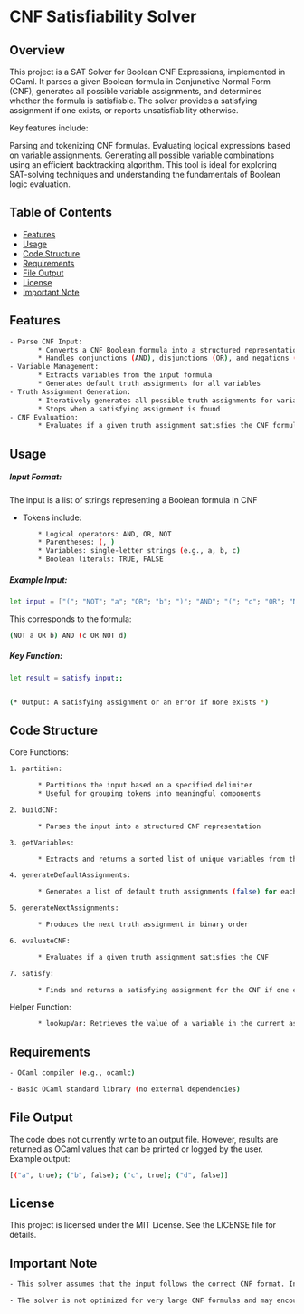 # CNF Satisfiability Solver

## Overview

This project is a SAT Solver for Boolean CNF Expressions, implemented in OCaml. It parses a given Boolean formula in Conjunctive Normal Form (CNF), generates all possible variable assignments, and determines whether the formula is satisfiable. The solver provides a satisfying assignment if one exists, or reports unsatisfiability otherwise.

Key features include:

Parsing and tokenizing CNF formulas.
Evaluating logical expressions based on variable assignments.
Generating all possible variable combinations using an efficient backtracking algorithm.
This tool is ideal for exploring SAT-solving techniques and understanding the fundamentals of Boolean logic evaluation.


## Table of Contents

- [Features](#features)
- [Usage](#usage)
- [Code Structure](#code-structure)
- [Requirements](#requirements)
- [File Output](#file-output)
- [License](#license)
- [Important Note](#important-note)


## Features

```bash
- Parse CNF Input:
       * Converts a CNF Boolean formula into a structured representation
       * Handles conjunctions (AND), disjunctions (OR), and negations (NOT)
- Variable Management:
       * Extracts variables from the input formula
       * Generates default truth assignments for all variables
- Truth Assignment Generation:
       * Iteratively generates all possible truth assignments for variables
       * Stops when a satisfying assignment is found
- CNF Evaluation:
       * Evaluates if a given truth assignment satisfies the CNF formula
```


## Usage

##### Input Format:

The input is a list of strings representing a Boolean formula in CNF

- Tokens include:

```bash
       * Logical operators: AND, OR, NOT
       * Parentheses: (, )
       * Variables: single-letter strings (e.g., a, b, c)
       * Boolean literals: TRUE, FALSE
```

  
##### Example Input:

```bash
let input = ["("; "NOT"; "a"; "OR"; "b"; ")"; "AND"; "("; "c"; "OR"; "NOT"; "d"; ")"]
```

This corresponds to the formula:

```bash
(NOT a OR b) AND (c OR NOT d)
```

##### Key Function:


```bash
let result = satisfy input;;


(* Output: A satisfying assignment or an error if none exists *)
```


## Code Structure

Core Functions:

```bash
1. partition:

       * Partitions the input based on a specified delimiter
       * Useful for grouping tokens into meaningful components

2. buildCNF:

       * Parses the input into a structured CNF representation

3. getVariables:

       * Extracts and returns a sorted list of unique variables from the input

4. generateDefaultAssignments:

       * Generates a list of default truth assignments (false) for each variable

5. generateNextAssignments:

       * Produces the next truth assignment in binary order

6. evaluateCNF:

       * Evaluates if a given truth assignment satisfies the CNF

7. satisfy:

       * Finds and returns a satisfying assignment for the CNF if one exists
```

Helper Function:

```bash
       * lookupVar: Retrieves the value of a variable in the current assignment
```


## Requirements

```bash
- OCaml compiler (e.g., ocamlc)

- Basic OCaml standard library (no external dependencies)
```


## File Output

The code does not currently write to an output file. However, results are returned as OCaml values that can be printed or logged by the user. Example output:

```bash
[("a", true); ("b", false); ("c", true); ("d", false)]
```
 

## License

This project is licensed under the MIT License. See the LICENSE file for details.


## Important Note

```bash
- This solver assumes that the input follows the correct CNF format. Invalid input may result in runtime errors

- The solver is not optimized for very large CNF formulas and may encounter performance constraints
```
